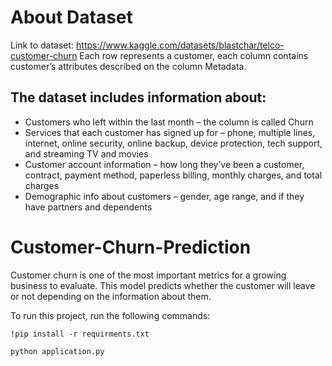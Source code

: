 # About Dataset 

Link to dataset: https://www.kaggle.com/datasets/blastchar/telco-customer-churn 
Each row represents a customer, each column contains customer’s attributes described on the column Metadata. 

## The dataset includes information about: 
- Customers who left within the last month – the column is called Churn
- Services that each customer has signed up for – phone, multiple lines, internet, online security, online backup, device protection, tech support, and streaming TV and movies
- Customer account information – how long they’ve been a customer, contract, payment method, paperless billing, monthly charges, and total charges
- Demographic info about customers – gender, age range, and if they have partners and dependents

# Customer-Churn-Prediction 
Customer churn is one of the most important metrics for a growing business to evaluate. This model predicts whether the customer will leave or not depending on the information about them.

To run this project, run the following commands: 

```
!pip install -r requirments.txt
```

```
python application.py 
```